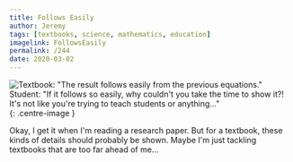```yaml
---
title: Follows Easily
author: Jeremy
tags: [textbooks, science, mathematics, education]
imagelink: FollowsEasily
permalink: /244
date: 2020-03-02
---
```


![Textbook: "The result follows easily from the previous equations." Student: "If it follows so easily, why couldn't you take the time to show it?! It's not like you're trying to teach students or anything..."](https://res.cloudinary.com/dh3hm8pb7/image/upload/c_scale,q_auto:best/v1535842782/Handwaving/Published/FollowsEasily.png){: .centre-image }

Okay, I get it when I'm reading a research paper. But for a textbook, these kinds of details should probably be shown. Maybe I'm just tackling textbooks that are too far ahead of me...
